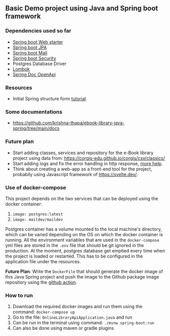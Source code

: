 ## Basic Demo project using Java and Spring boot framework

### Dependencies used so far
- [Spring boot Web starter](https://spring.io/guides/gs/spring-boot/)
- [Spring boot JPA](https://spring.io/guides/gs/accessing-data-jpa/)
- [Spring boot Mail](https://docs.spring.io/spring-framework/docs/3.2.x/spring-framework-reference/html/mail.html)
- [Spring boot Security](https://spring.io/guides/gs/securing-web/)
- Postgres Database Driver
- [Lombok](https://projectlombok.org/)
- [Spring Doc OpenApi](https://springdoc.org/)

### Resources 
- Initial Spring structure form [tutorial](https://www.youtube.com/watch?v=QwQuro7ekvc).

### Some documentations
- https://github.com/krishna-thapa/ebook-library-java-spring/tree/main/docs

### Future plan
- Start adding classes, services and repository for the e-Book library project using data from: https://corgis-edu.github.io/corgis/csv/classics/
- Start adding logs and fix the error handling in http response, [more help](https://www.baeldung.com/rest-api-error-handling-best-practices).
- Think about creating a web-app as a front-end tool for the project, probabily using Javascript framework of https://svelte.dev/.

### Use of docker-compose
This project depends on the two services that can be deployed using the docker container:
1. `image: postgres:latest`
2. `image: maildev/maildev`

Postgres container has a volume mounted to the local machine's directory, which can be varied depending on the OS on which the docker container is running. All the environment variables that are used in the `docker-compose` yml files are stored in the `.env` file that should be git ignored in the production. At the moment, postgres database get emptied every time when the project is loaded or restarted. This has to be configured in the application file under the resources.

**Future Plan**: Write the `DockerFile` that should generate the docker image of this Java Spring project and push the image to the Github package image repository using the [github action](https://docs.github.com/en/actions/guides/publishing-docker-images).

### How to run
1. Download the required docker images and run them using the command: `docker-compose up`
2. Go to the file: `OnlineLibraryApiApplication.java` and run 
3. Can be run in the terminal using command: `./mvnw spring-boot:run`
4. Can also be done using maven or gradle plugins